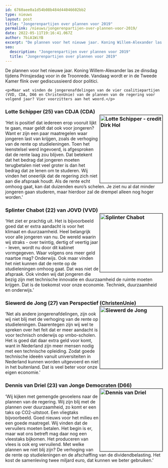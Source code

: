 ```yaml
---
id: 6760aee0a1d54b08b484d44046602bb2
type: nieuws
layout: post
title: "Jongerenpartijen over plannen voor 2019"
permalink: /nieuws/jongerenpartijen-over-plannen-voor-2019/
date: 2022-05-11T19:16:41.067Z
author: 7biA1WiYB
excerpt: "De plannen voor het nieuwe jaar. Koning Willem-Alexander las ze dinsdag tijdens Prinsjesdag voor in de Troonrede. Vandaag wordt er in de Tweede Kamer flink over gediscussieerd door politici.  "
seo:
  description: "Jongerenpartijen over plannen voor 2019"
  title: "Jongerenpartijen over plannen voor 2019"
---
```

De plannen voor het nieuwe jaar. Koning Willem-Alexander las ze dinsdag tijdens Prinsjesdag voor in de Troonrede. Vandaag wordt er in de Tweede Kamer flink over gediscussieerd door politici.  

    <p>Maar wat vinden de jongerenafdelingen van de vier coalitiepartijen (VVD, CDA, D66 en ChristenUnie) van de plannen van de regering voor volgend jaar? Vier voorzitters aan het woord.</p>
<h3>Lotte Schipper (25) van CDJA (CDA) <div class="media media-element-container media-default media-float-right"><div id="file-534696" class="file file-image file-image-jpeg">

        
  
  <div class="content">
    <img alt="Lotte Schipper - credit Dirk Hol" title="Foto: Dirk Hol" height="2332" width="2153" style="float: right; height: 217px; width: 200px; border-width: 1px; border-style: solid;" class="media-element file-default" data-delta="7" src="https://7dagen.netlify.app/sites/default/files/Lotte%20Schipper%20-%20credit%20Dirk%20Hol_1.jpg">  </div>

  
</div>
</div></h3>
<p>‘Het is positief dat iedereen erop vooruit lijkt te gaan, maar geldt dat ook voor jongeren? Want er zijn een paar maatregelen waar jongeren last van krijgen, zoals de verhoging van de rente op studieleningen. Toen het leenstelsel werd ingevoerd, is afgesproken dat de rente laag zou blijven. Dat betekent dat het bedrag dat jongeren moeten terugbetalen niet veel groter is dan het bedrag dat ze lenen om te studeren. Wij vinden het oneerlijk dat de regering zich niet aan die afspraak houdt. Als de rente echt omhoog gaat, kan dat duizenden euro’s schelen. Je ziet nu al dat minder jongeren gaan studeren, maar hierdoor zal de drempel alleen nog hoger worden.'</p>
<h3>Splinter Chabot (22) van JOVD (VVD)<div class="media media-element-container media-default media-float-right"><div id="file-534694" class="file file-image file-image-jpeg">

        
  
  <div class="content">
    <img alt="Splinter Chabot" title="Foto: Splinter Chabot" height="851" width="910" style="float: right; border-width: 1px; border-style: solid; height: 187px; width: 200px;" class="media-element file-default" data-delta="6" src="https://7dagen.netlify.app/sites/default/files/Splinter%20Chabot%20foto%20pers%20JOVD%20-VVD_0.jpg">  </div>

  
</div>
</div></h3>
<p>‘Het ziet er prachtig uit. Het is bijvoorbeeld goed dat er extra aandacht is voor het klimaat en duurzaamheid. Heel belangrijk voor alle jongeren van nu. De wereld waarin wij straks - over twintig, dertig of veertig jaar - leven, wordt nu door dit kabinet vormgegeven. Waar volgens ons meer geld naartoe mag? Onderwijs. Ook maar vinden het niet kunnen dat de rente op de studieleningen omhoog gaat. Dat was niet de afspraak. Ook vinden wij dat jongeren die bezig zijn met technische innovatie en duurzaamheid de ruimte moeten krijgen. Dat is de toekomst voor onze economie. Techniek, duurzaamheid en onderwijs.’</p>
<h3>Siewerd de Jong (27) van Perspectief (ChristenUnie)<div class="media media-element-container media-default media-float-right"><div id="file-534689" class="file file-image file-image-jpeg">

        
  
  <div class="content">
    <img alt="Siewerd de Jong" title="Foto: Siewerd de Jong" height="957" width="960" style="float: right; height: 199px; width: 200px; border-width: 1px; border-style: solid;" class="media-element file-default" data-delta="3" src="https://7dagen.netlify.app/sites/default/files/Siewerd%20de%20Jong%20-%20Perspectief%20-%20ChristenUnie.jpg">  </div>

  
</div>
</div></h3>
<p>‘Net als andere jongerenafdelingen, zijn ook wij niet blij met de verhoging van de rente op studieleningen. Daarentegen zijn wij wel te spreken over het feit dat er meer aandacht is voor technisch onderwijs op vmbo-scholen. Het is goed dat daar extra geld voor komt, want in Nederland zijn meer mensen nodig met een technische opleiding. Zodat goede technische ideeën vanuit universiteiten in Nederland kunnen worden uitgevoerd en niet in het buitenland. Dat is veel beter voor onze eigen economie.'</p>
<h3>Dennis van Driel (23) van Jonge Democraten (D66)<div class="media media-element-container media-default media-float-right"><div id="file-534690" class="file file-image file-image-jpeg">

        
  
  <div class="content">
    <img alt="Dennis van Driel" title="Foto: Dennis van Driel" height="960" width="960" style="border-width: 1px; border-style: solid; float: right; height: 200px; width: 200px;" class="media-element file-default" data-delta="4" src="https://7dagen.netlify.app/sites/default/files/Dennis%20van%20Driel%20-%20Jonge%20Democraten%20-%20D66.jpg">  </div>

  
</div>
</div></h3>
<p>‘Wij kijken met gemengde gevoelens naar de plannen van de regering. Wij zijn blij met de plannen over duurzaamheid, zo komt er een taks op CO2-uitstoot. Een vliegtaks bijvoorbeeld. Goed nieuws voor het milieu en een goede maatregel. Wij vinden dat de vervuilers moeten betalen. Het begin is er, maar wat ons betreft mag daar nog een vleestaks bijkomen. Het produceren van vlees is ook erg vervuilend. Met welke plannen we niet blij zijn? De verhoging van de rente op studieleningen en de afschaffing van de dividendbelasting. Het kost de samenleving twee miljard euro, dat kunnen we beter gebruiken.’</p>  
